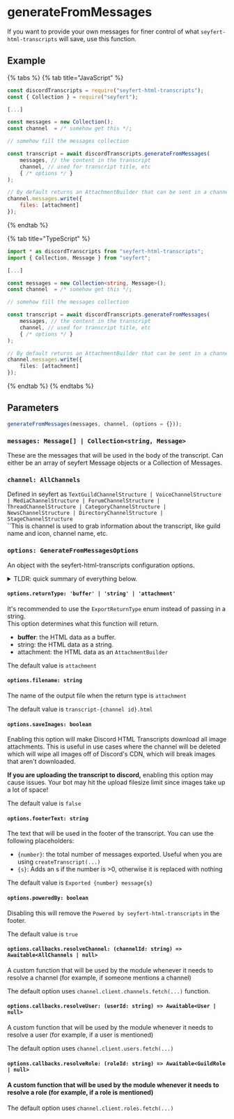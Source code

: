 # generateFromMessages

If you want to provide your own messages for finer control of what `seyfert-html-transcripts` will save, use this function.

## Example

{% tabs %}
{% tab title="JavaScript" %}

```javascript
const discordTranscripts = require("seyfert-html-transcripts");
const { Collection } = require("seyfert");

[...]

const messages = new Collection();
const channel  = /* somehow get this */;

// somehow fill the messages collection

const transcript = await discordTranscripts.generateFromMessages(
    messages, // the content in the transcript
    channel, // used for transcript title, etc
    { /* options */ }
);

// By default returns an AttachmentBuilder that can be sent in a channel.
channel.messages.write({
    files: [attachment]
});
```

{% endtab %}

{% tab title="TypeScript" %}

```typescript
import * as discordTranscripts from "seyfert-html-transcripts";
import { Collection, Message } from "seyfert";

[...]

const messages = new Collection<string, Message>();
const channel  = /* somehow get this */;

// somehow fill the messages collection

const transcript = await discordTranscripts.generateFromMessages(
    messages, // the content in the transcript
    channel, // used for transcript title, etc
    { /* options */ }
);

// By default returns an AttachmentBuilder that can be sent in a channel.
channel.messages.write({
    files: [attachment]
});
```

{% endtab %}
{% endtabs %}

## Parameters

```javascript
generateFromMessages(messages, channel, (options = {}));
```

### `messages: Message[] | Collection<string, Message>`

These are the messages that will be used in the body of the transcript. Can either be an array of seyfert Message objects or a Collection of Messages.

### `channel: AllChannels`

Defined in seyfert as `TextGuildChannelStructure | VoiceChannelStructure | MediaChannelStructure | ForumChannelStructure | ThreadChannelStructure | CategoryChannelStructure | NewsChannelStructure | DirectoryChannelStructure | StageChannelStructure`\
``This is channel is used to grab information about the transcript, like guild name and icon, channel name, etc.

### `options: GenerateFromMessagesOptions`

An object with the seyfert-html-transcripts configuration options.

<details>

<summary>TLDR: quick summary of everything below.</summary>

```javascript
const attachment = await discordTranscripts.createTranscript(channel, {
    returnType: 'attachment', // Valid options: 'buffer' | 'string' | 'attachment' Default: 'attachment' OR use the enum ExportReturnType
    filename: 'transcript.html', // Only valid with returnType is 'attachment'. Name of attachment.
    saveImages: false, // Download all images and include the image data in the HTML (allows viewing the image even after it has been deleted) (! WILL INCREASE FILE SIZE !)
    footerText: "Exported {number} message{s}", // Change text at footer, don't forget to put {number} to show how much messages got exported, and {s} for plural
    callbacks: {
      // register custom callbacks for the following:
      resolveChannel: (channelId: string) => Awaitable<AllChannels | null>,
      resolveUser: (userId: string) => Awaitable<User | null>,
      resolveRole: (roleId: string) => Awaitable<GuildRole | null>
    },
    poweredBy: true // Whether to include the "Powered by seyfert-html-transcripts" footer
});
```

</details>

#### `options.returnType: 'buffer' | 'string' | 'attachment'`

It's recommended to use the `ExportReturnType` enum instead of passing in a string.\
This option determines what this function will return.&#x20;

- **buffer**: the HTML data as a buffer.
- string: the HTML data as a string.
- attachment: the HTML data as an `AttachmentBuilder`

The default value is `attachment`

#### `options.filename: string`

The name of the output file when the return type is `attachment`

The default value is `transcript-{channel id}.html`

#### `options.saveImages: boolean`

Enabling this option will make Discord HTML Transcripts download all image attachments. This is useful in use cases where the channel will be deleted which will wipe all images off of Discord's CDN, which will break images that aren't downloaded.

**If you are uploading the transcript to discord,** enabling this option may cause issues. Your bot may hit the upload filesize limit since images take up a lot of space!&#x20;

The default value is `false`

#### `options.footerText: string`

The text that will be used in the footer of the transcript. You can use the following placeholders:

- `{number}`: the total number of messages exported. Useful when you are using `createTranscript(...)`
- `{s}`: Adds an s if the number is >0, otherwise it is replaced with nothing

The default value is `Exported {number} message{s}`

#### `options.poweredBy: boolean`

Disabling this will remove the `Powered by seyfert-html-transcripts` in the footer.

The default value is `true`

#### `options.callbacks.resolveChannel: (channelId: string) => Awaitable<AllChannels | null>`

A custom function that will be used by the module whenever it needs to resolve a channel (for example, if someone mentions a channel)

The default option uses `channel.client.channels.fetch(...)` function.

#### `options.callbacks.resolveUser: (userId: string) => Awaitable<User | null>`

A custom function that will be used by the module whenever it needs to resolve a user (for example, if a user is mentioned)

The default option uses `channel.client.users.fetch(...)`

#### `options.callbacks.resolveRole: (roleId: string) => Awaitable<GuildRole | null>`

#### A custom function that will be used by the module whenever it needs to resolve a role (for example, if a role is mentioned)

The default option uses `channel.client.roles.fetch(...)`
